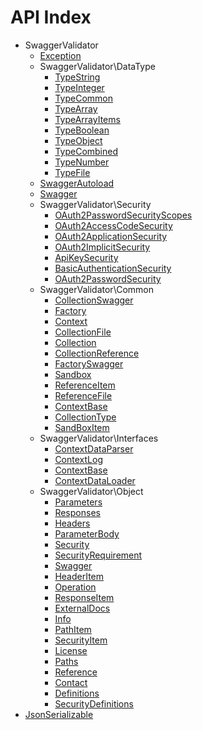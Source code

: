 API Index
=========

* SwaggerValidator
    * [Exception](SwaggerValidator-Exception.md)
    * SwaggerValidator\DataType
        * [TypeString](SwaggerValidator-DataType-TypeString.md)
        * [TypeInteger](SwaggerValidator-DataType-TypeInteger.md)
        * [TypeCommon](SwaggerValidator-DataType-TypeCommon.md)
        * [TypeArray](SwaggerValidator-DataType-TypeArray.md)
        * [TypeArrayItems](SwaggerValidator-DataType-TypeArrayItems.md)
        * [TypeBoolean](SwaggerValidator-DataType-TypeBoolean.md)
        * [TypeObject](SwaggerValidator-DataType-TypeObject.md)
        * [TypeCombined](SwaggerValidator-DataType-TypeCombined.md)
        * [TypeNumber](SwaggerValidator-DataType-TypeNumber.md)
        * [TypeFile](SwaggerValidator-DataType-TypeFile.md)
    * [SwaggerAutoload](SwaggerValidator-SwaggerAutoload.md)
    * [Swagger](SwaggerValidator-Swagger.md)
    * SwaggerValidator\Security
        * [OAuth2PasswordSecurityScopes](SwaggerValidator-Security-OAuth2PasswordSecurityScopes.md)
        * [OAuth2AccessCodeSecurity](SwaggerValidator-Security-OAuth2AccessCodeSecurity.md)
        * [OAuth2ApplicationSecurity](SwaggerValidator-Security-OAuth2ApplicationSecurity.md)
        * [OAuth2ImplicitSecurity](SwaggerValidator-Security-OAuth2ImplicitSecurity.md)
        * [ApiKeySecurity](SwaggerValidator-Security-ApiKeySecurity.md)
        * [BasicAuthenticationSecurity](SwaggerValidator-Security-BasicAuthenticationSecurity.md)
        * [OAuth2PasswordSecurity](SwaggerValidator-Security-OAuth2PasswordSecurity.md)
    * SwaggerValidator\Common
        * [CollectionSwagger](SwaggerValidator-Common-CollectionSwagger.md)
        * [Factory](SwaggerValidator-Common-Factory.md)
        * [Context](SwaggerValidator-Common-Context.md)
        * [CollectionFile](SwaggerValidator-Common-CollectionFile.md)
        * [Collection](SwaggerValidator-Common-Collection.md)
        * [CollectionReference](SwaggerValidator-Common-CollectionReference.md)
        * [FactorySwagger](SwaggerValidator-Common-FactorySwagger.md)
        * [Sandbox](SwaggerValidator-Common-Sandbox.md)
        * [ReferenceItem](SwaggerValidator-Common-ReferenceItem.md)
        * [ReferenceFile](SwaggerValidator-Common-ReferenceFile.md)
        * [ContextBase](SwaggerValidator-Common-ContextBase.md)
        * [CollectionType](SwaggerValidator-Common-CollectionType.md)
        * [SandBoxItem](SwaggerValidator-Common-SandBoxItem.md)
    * SwaggerValidator\Interfaces
        * [ContextDataParser](SwaggerValidator-Interfaces-ContextDataParser.md)
        * [ContextLog](SwaggerValidator-Interfaces-ContextLog.md)
        * [ContextBase](SwaggerValidator-Interfaces-ContextBase.md)
        * [ContextDataLoader](SwaggerValidator-Interfaces-ContextDataLoader.md)
    * SwaggerValidator\Object
        * [Parameters](SwaggerValidator-Object-Parameters.md)
        * [Responses](SwaggerValidator-Object-Responses.md)
        * [Headers](SwaggerValidator-Object-Headers.md)
        * [ParameterBody](SwaggerValidator-Object-ParameterBody.md)
        * [Security](SwaggerValidator-Object-Security.md)
        * [SecurityRequirement](SwaggerValidator-Object-SecurityRequirement.md)
        * [Swagger](SwaggerValidator-Object-Swagger.md)
        * [HeaderItem](SwaggerValidator-Object-HeaderItem.md)
        * [Operation](SwaggerValidator-Object-Operation.md)
        * [ResponseItem](SwaggerValidator-Object-ResponseItem.md)
        * [ExternalDocs](SwaggerValidator-Object-ExternalDocs.md)
        * [Info](SwaggerValidator-Object-Info.md)
        * [PathItem](SwaggerValidator-Object-PathItem.md)
        * [SecurityItem](SwaggerValidator-Object-SecurityItem.md)
        * [License](SwaggerValidator-Object-License.md)
        * [Paths](SwaggerValidator-Object-Paths.md)
        * [Reference](SwaggerValidator-Object-Reference.md)
        * [Contact](SwaggerValidator-Object-Contact.md)
        * [Definitions](SwaggerValidator-Object-Definitions.md)
        * [SecurityDefinitions](SwaggerValidator-Object-SecurityDefinitions.md)
* [JsonSerializable](JsonSerializable.md)

